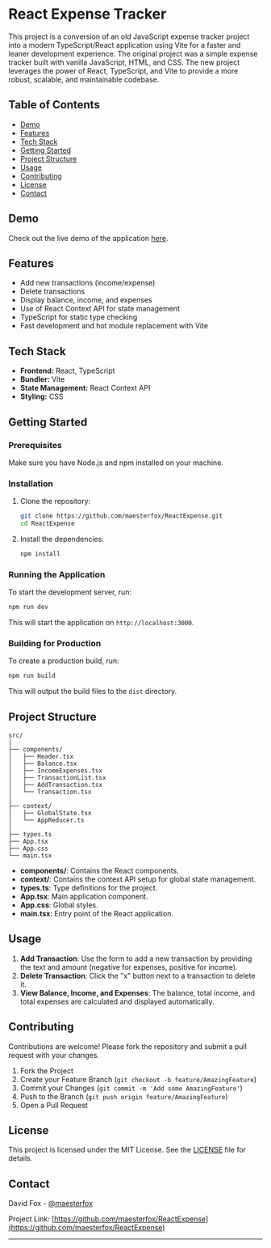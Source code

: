 # React Expense Tracker

This project is a conversion of an old JavaScript expense tracker project into a modern TypeScript/React application using Vite for a faster and leaner development experience. The original project was a simple expense tracker built with vanilla JavaScript, HTML, and CSS. The new project leverages the power of React, TypeScript, and Vite to provide a more robust, scalable, and maintainable codebase.

## Table of Contents
- [Demo](#demo)
- [Features](#features)
- [Tech Stack](#tech-stack)
- [Getting Started](#getting-started)
- [Project Structure](#project-structure)
- [Usage](#usage)
- [Contributing](#contributing)
- [License](#license)
- [Contact](#contact)

## Demo
Check out the live demo of the application [here](https://your-live-demo-link).

## Features
- Add new transactions (income/expense)
- Delete transactions
- Display balance, income, and expenses
- Use of React Context API for state management
- TypeScript for static type checking
- Fast development and hot module replacement with Vite

## Tech Stack
- **Frontend:** React, TypeScript
- **Bundler:** Vite
- **State Management:** React Context API
- **Styling:** CSS

## Getting Started

### Prerequisites
Make sure you have Node.js and npm installed on your machine.

### Installation
1. Clone the repository:
    ```bash
    git clone https://github.com/maesterfox/ReactExpense.git
    cd ReactExpense
    ```

2. Install the dependencies:
    ```bash
    npm install
    ```

### Running the Application
To start the development server, run:
```bash
npm run dev
```
This will start the application on `http://localhost:3000`.

### Building for Production
To create a production build, run:
```bash
npm run build
```
This will output the build files to the `dist` directory.

## Project Structure
```
src/
│
├── components/
│   ├── Header.tsx
│   ├── Balance.tsx
│   ├── IncomeExpenses.tsx
│   ├── TransactionList.tsx
│   ├── AddTransaction.tsx
│   └── Transaction.tsx
│
├── context/
│   ├── GlobalState.tsx
│   └── AppReducer.ts
│
├── types.ts
├── App.tsx
├── App.css
└── main.tsx
```

- **components/**: Contains the React components.
- **context/**: Contains the context API setup for global state management.
- **types.ts**: Type definitions for the project.
- **App.tsx**: Main application component.
- **App.css**: Global styles.
- **main.tsx**: Entry point of the React application.

## Usage
1. **Add Transaction**: Use the form to add a new transaction by providing the text and amount (negative for expenses, positive for income).
2. **Delete Transaction**: Click the "x" button next to a transaction to delete it.
3. **View Balance, Income, and Expenses**: The balance, total income, and total expenses are calculated and displayed automatically.

## Contributing
Contributions are welcome! Please fork the repository and submit a pull request with your changes.

1. Fork the Project
2. Create your Feature Branch (`git checkout -b feature/AmazingFeature`)
3. Commit your Changes (`git commit -m 'Add some AmazingFeature'`)
4. Push to the Branch (`git push origin feature/AmazingFeature`)
5. Open a Pull Request

## License
This project is licensed under the MIT License. See the [LICENSE](LICENSE) file for details.

## Contact
David Fox - [@maesterfox](https://github.com/maesterfox)

Project Link: [https://github.com/maesterfox/ReactExpense](https://github.com/maesterfox/ReactExpense)

---

